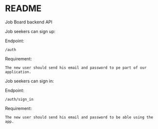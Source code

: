 # README

Job Board backend API 

Job seekers can sign up: 
  
  Endpoint:   
     
    /auth

  Requirement: 

    The new user should send his email and password to pe part of our application.

Job seekers can sign in: 
  
  Endpoint:  
  
    /auth/sign_in

  Requirement: 

    The new user should send his email and password to be able using the app.    
